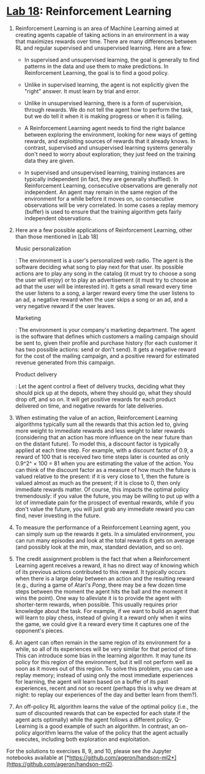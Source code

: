 
[Lab 18](https://learning.oreilly.com/library/view/hands-on-machine-learning/9781492032632/ch18.html#rl_lab): Reinforcement Learning
============================================================================================================================================

1.  Reinforcement Learning is an area of Machine Learning aimed at
    creating agents capable of taking actions in an environment in a way
    that maximizes rewards over time. There are many differences between
    RL and regular supervised and unsupervised learning. Here are a few:

    -   In supervised and unsupervised learning, the goal is generally
        to find patterns in the data and use them to make predictions.
        In Reinforcement Learning, the goal is to find a good policy.

    -   Unlike in supervised learning, the agent is not explicitly given
        the "right" answer. It must learn by trial and error.

    -   Unlike in unsupervised learning, there is a form of supervision,
        through rewards. We do not tell the agent how to perform the
        task, but we do tell it when it is making progress or when it is
        failing.

    -   A Reinforcement Learning agent needs to find the right balance
        between exploring the environment, looking for new ways of
        getting rewards, and exploiting sources of rewards that it
        already knows. In contrast, supervised and unsupervised learning
        systems generally don't need to worry about exploration; they
        just feed on the training data they are given.

    -   In supervised and unsupervised learning, training instances are
        typically independent (in fact, they are generally shuffled). In
        Reinforcement Learning, consecutive observations are generally
        *not* independent. An agent may remain in the same region of the
        environment for a while before it moves on, so consecutive
        observations will be very correlated. In some cases a replay
        memory (buffer) is used to ensure that the training algorithm
        gets fairly independent observations.

2.  Here are a few possible applications of Reinforcement Learning,
    other than those mentioned in
    [Lab 18]

    Music personalization

    :   The environment is a user's personalized web radio. The agent is
        the software deciding what song to play next for that user. Its
        possible actions are to play any song in the catalog (it must
        try to choose a song the user will enjoy) or to play an
        advertisement (it must try to choose an ad that the user will be
        interested in). It gets a small reward every time the user
        listens to a song, a larger reward every time the user listens
        to an ad, a negative reward when the user skips a song or an ad,
        and a very negative reward if the user leaves.

    Marketing

    :   The environment is your company's marketing department. The
        agent is the software that defines which customers a mailing
        campaign should be sent to, given their profile and purchase
        history (for each customer it has two possible actions: send or
        don't send). It gets a negative reward for the cost of the
        mailing campaign, and a positive reward for estimated revenue
        generated from this campaign.

    Product delivery

    :   Let the agent control a fleet of delivery trucks, deciding what
        they should pick up at the depots, where they should go, what
        they should drop off, and so on. It will get positive rewards
        for each product delivered on time, and negative rewards for
        late deliveries.

3.  When estimating the value of an action, Reinforcement Learning
    algorithms typically sum all the rewards that this action led to,
    giving more weight to immediate rewards and less weight to later
    rewards (considering that an action has more influence on the near
    future than on the distant future). To model this, a discount factor
    is typically applied at each time step. For example, with a discount
    factor of 0.9, a reward of 100 that is received two time steps later
    is counted as only 0.9^2^ × 100 = 81 when you are estimating the
    value of the action. You can think of the discount factor as a
    measure of how much the future is valued relative to the present: if
    it is very close to 1, then the future is valued almost as much as
    the present; if it is close to 0, then only immediate rewards
    matter. Of course, this impacts the optimal policy tremendously: if
    you value the future, you may be willing to put up with a lot of
    immediate pain for the prospect of eventual rewards, while if you
    don't value the future, you will just grab any immediate reward you
    can find, never investing in the future.

4.  To measure the performance of a Reinforcement Learning agent, you
    can simply sum up the rewards it gets. In a simulated environment,
    you can run many episodes and look at the total rewards it gets on
    average (and possibly look at the min, max, standard deviation, and
    so on).

5.  The credit assignment problem is the fact that when a Reinforcement
    Learning agent receives a reward, it has no direct way of knowing
    which of its previous actions contributed to this reward. It
    typically occurs when there is a large delay between an action and
    the resulting reward (e.g., during a game of Atari's *Pong*, there
    may be a few dozen time steps between the moment the agent hits the
    ball and the moment it wins the point). One way to alleviate it is
    to provide the agent with shorter-term rewards, when possible. This
    usually requires prior knowledge about the task. For example, if we
    want to build an agent that will learn to play chess, instead of
    giving it a reward only when it wins the game, we could give it a
    reward every time it captures one of the opponent's pieces.

6.  An agent can often remain in the same region of its environment for
    a while, so all of its experiences will be very similar for that
    period of time. This can introduce some bias in the learning
    algorithm. It may tune its policy for this region of the
    environment, but it will not perform well as soon as it moves out of
    this region. To solve this problem, you can use a replay memory;
    instead of using only the most immediate experiences for learning,
    the agent will learn based on a buffer of its past experiences,
    recent and not so recent (perhaps this is why we dream at night: to
    replay our experiences of the day and better learn from them?).

7.  An off-policy RL algorithm learns the value of the optimal policy
    (i.e., the sum of discounted rewards that can be expected for each
    state if the agent acts optimally) while the agent follows a
    different policy. Q-Learning is a good example of such an algorithm.
    In contrast, an on-policy algorithm learns the value of the policy
    that the agent actually executes, including both exploration and
    exploitation.

For the solutions to exercises 8, 9, and 10, please see the Jupyter
notebooks available at
[*https://github.com/ageron/handson-ml2*](https://github.com/ageron/handson-ml2).


